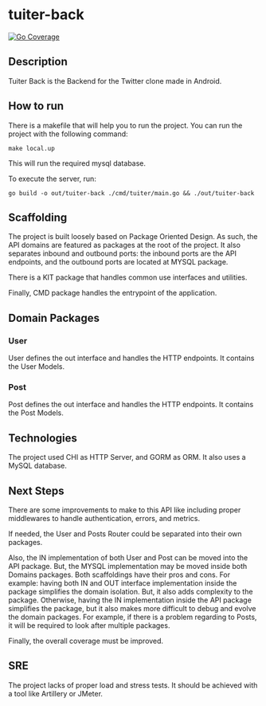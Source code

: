 # tuiter-back

[![Go Coverage](https://github.com/thargelion/tuiter-back/wiki/coverage.svg)](https://raw.githack.com/wiki/thargelion/tuiter-back/coverage.html)

## Description

Tuiter Back is the Backend for the Twitter clone made in Android.

## How to run

There is a makefile that will help you to run the project. You can run the project with the following command:

```shell
make local.up
```

This will run the required mysql database.

To execute the server, run:

```shell
go build -o out/tuiter-back ./cmd/tuiter/main.go && ./out/tuiter-back
```

## Scaffolding

The project is built loosely based on Package Oriented Design. As such, the API domains are featured as packages at the
root of the project. It also separates inbound and outbound ports: the inbound ports are the API endpoints, and the
outbound ports are located at MYSQL package.

There is a KIT package that handles common use interfaces and utilities.

Finally, CMD package handles the entrypoint of the application.

## Domain Packages

### User

User defines the out interface and handles the HTTP endpoints. It contains the User Models.

### Post

Post defines the out interface and handles the HTTP endpoints. It contains the Post Models.

## Technologies

The project used CHI as HTTP Server, and GORM as ORM. It also uses a MySQL database.

## Next Steps

There are some improvements to make to this API like including proper middlewares to handle authentication, errors, and
metrics.

If needed, the User and Posts Router could be separated into their own packages.

Also, the IN implementation of both User and Post can be moved into the API package. But, the MYSQL implementation may
be moved inside both Domains packages. Both scaffoldings have their pros and cons. For example: having both IN and OUT
interface implementation inside the package simplifies the domain isolation. But, it also adds complexity to the
package. Otherwise, having the IN implementation inside the API package simplifies the package, but it also makes more
difficult to debug and evolve the domain packages. For example, if there is a problem regarding to Posts, it will be
required to look after multiple packages.

Finally, the overall coverage must be improved.

## SRE

The project lacks of proper load and stress tests. It should be achieved with a tool like Artillery or JMeter.

